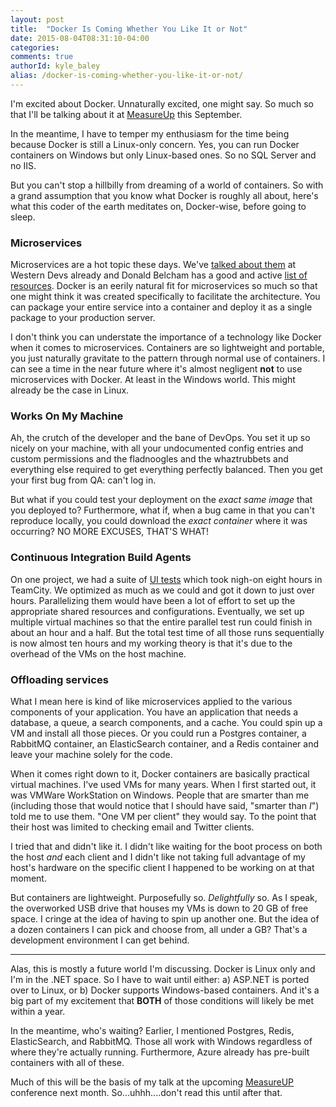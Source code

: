 ```yaml
---
layout: post
title:  "Docker Is Coming Whether You Like It or Not"
date: 2015-08-04T08:31:10-04:00
categories:
comments: true
authorId: kyle_baley
alias: /docker-is-coming-whether-you-like-it-or-not/
---
```


I'm excited about Docker. Unnaturally excited, one might say. So much so that I'll be talking about it at [MeasureUp](http://measureup.io/) this September.

In the meantime, I have to temper my enthusiasm for the time being because Docker is still a Linux-only concern. Yes, you can run Docker containers on Windows but only Linux-based ones. So no SQL Server and no IIS.

But you can't stop a hillbilly from dreaming of a world of containers. So with a grand assumption that you know what Docker is roughly all about, here's what this coder of the earth meditates on, Docker-wise, before going to sleep.

### Microservices

Microservices are a hot topic these days. We've [talked about them](http://www.westerndevs.com/podcasts/podcast-microservices/) at Western Devs already and Donald Belcham has a good and active [list of resources](https://github.com/dbelcham/microservice-material). Docker is an eerily natural fit for microservices so much so that one might think it was created specifically to facilitate the architecture. You can package your entire service into a container and deploy it as a single package to your production server.

I don't think you can understate the importance of a technology like Docker when it comes to microservices. Containers are so lightweight and portable, you just naturally gravitate to the pattern through normal use of containers. I can see a time in the near future where it's almost negligent **not** to use microservices with Docker. At least in the Windows world. This might already be the case in Linux.

### Works On My Machine

Ah, the crutch of the developer and the bane of DevOps. You set it up so nicely on your machine, with all your undocumented config entries and custom permissions and the fladnoogles and the whaztrubbets and everything else required to get everything perfectly balanced. Then you get your first bug from QA: can't log in.

But what if you could test your deployment on the _exact same image_ that you deployed to? Furthermore, what if, when a bug came in that you can't reproduce locally, you could download the _exact container_ where it was occurring? NO MORE EXCUSES, THAT'S WHAT!

### Continuous Integration Build Agents

On one project, we had a suite of [UI tests](http://www.westerndevs.com/on-ui-testing/) which took nigh-on eight hours in TeamCity. We optimized as much as we could and got it down to just over hours. Parallelizing them would have been a lot of effort to set up the appropriate shared resources and configurations. Eventually, we set up multiple virtual machines so that the entire parallel test run could finish in about an hour and a half. But the total test time of all those runs sequentially is now almost ten hours and my working theory is that it's due to the overhead of the VMs on the host machine.

### Offloading services

What I mean here is kind of like microservices applied to the various components of your application. You have an application that needs a database, a queue, a search components, and a cache. You could spin up a VM and install all those pieces. Or you could run a Postgres container, a RabbitMQ container, an ElasticSearch container, and a Redis container and leave your machine solely for the code.

When it comes right down to it, Docker containers are basically practical virtual machines. I've used VMs for many years. When I first started out, it was VMWare WorkStation on Windows. People that are smarter than me (including those that would notice that I should have said, "smarter than *I*") told me to use them. "One VM per client" they would say. To the point that their host was limited to checking email and Twitter clients.

I tried that and didn't like it. I didn't like waiting for the boot process on both the host *and* each client and I didn't like not taking full advantage of my host's hardware on the specific client I happened to be working on at that moment.

But containers are lightweight. Purposefully so. _Delightfully_ so. As I speak, the overworked USB drive that houses my VMs is down to 20 GB of free space. I cringe at the idea of having to spin up another one. But the idea of a dozen containers I can pick and choose from, all under a GB? That's a development environment I can get behind.

---

Alas, this is mostly a future world I'm discussing. Docker is Linux only and I'm in the .NET space. So I have to wait until either: a) ASP.NET is ported over to Linux, or b) Docker supports Windows-based containers. And it's a big part of my excitement that **BOTH** of those conditions will likely be met within a year.

In the meantime, who's waiting? Earlier, I mentioned Postgres, Redis, ElasticSearch, and RabbitMQ. Those all work with Windows regardless of where they're actually running. Furthermore, Azure already has pre-built containers with all of these.

Much of this will be the basis of my talk at the upcoming [MeasureUP](http://measureup.io) conference next month. So...uhhh....don't read this until after that.